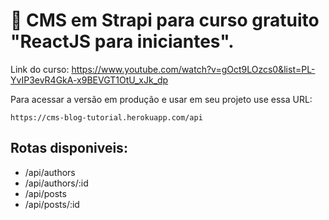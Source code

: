 # 🚀 CMS em Strapi para curso gratuito "ReactJS para iniciantes".

Link do curso: https://www.youtube.com/watch?v=gOct9LOzcs0&list=PL-YvIP3evR4GkA-x9BEVGT1OtU_xJk_dp


Para acessar a versão em produção e usar em seu projeto use essa URL:

`https://cms-blog-tutorial.herokuapp.com/api`

## Rotas disponiveis:

- /api/authors
- /api/authors/:id
- /api/posts
- /api/posts/:id
